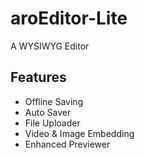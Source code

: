 aroEditor-Lite
==============

A WYSIWYG Editor

## Features

* Offline Saving
* Auto Saver 
* File Uploader
* Video & Image Embedding
* Enhanced Previewer
